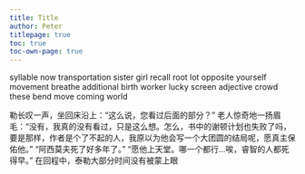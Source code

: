 ```yaml
---
title: Title
author: Peter
titlepage: true
toc: true
toc-own-page: true
---
```


syllable now transportation sister girl recall root lot opposite yourself movement breathe additional birth worker lucky screen adjective crowd these bend move coming world

勒长叹一声，坐回床沿上：“这么说，您看过后面的部分？” 老人惊奇地一扬眉毛：“没有，我真的没有看过，只是这么想。怎么，书中的谢顿计划也失败了吗，要是那样，作者是个了不起的人，我原以为他会写一个大团圆的结局呢，愿真主保佑他。” “阿西莫夫死了好多年了。” “愿他上天堂。哪一个都行...唉，睿智的人都死得早。” 在回程中，泰勒大部分时间没有被蒙上眼
